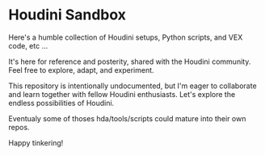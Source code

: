 # Houdini Sandbox
Here's a humble collection of Houdini setups, Python scripts, and VEX code, etc ...

It's here for reference and posterity, shared with the Houdini community. Feel free to explore, adapt, and experiment.

This repository is intentionally undocumented, but I'm eager to collaborate and learn together with fellow Houdini enthusiasts. Let's explore the endless possibilities of Houdini.

Eventualy some of thoses hda/tools/scripts could mature into their own repos.

Happy tinkering!
